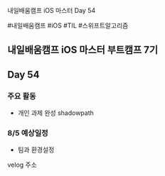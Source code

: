 
내일배움캠프 iOS 마스터 Day 54

#내일배움캠프 #iOS #TIL #스위프트알고리즘
## 내일배움캠프 iOS 마스터 부트캠프 7기

## Day 54

### 주요 활동
- 개인 과제 완성
shadowpath

### 8/5 예상일정
- 팀과 환경설정


velog 주소    
